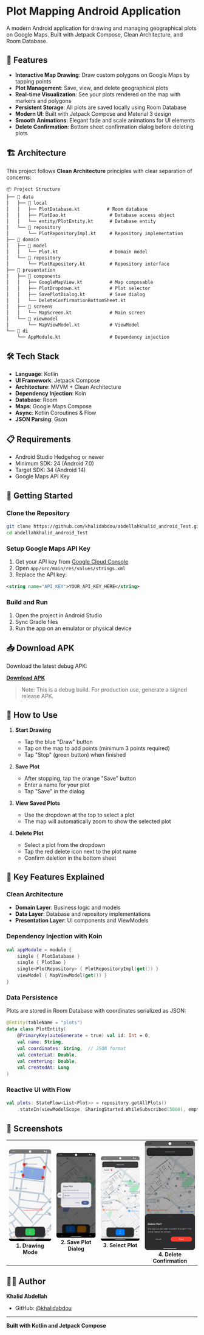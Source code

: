 # Plot Mapping Android Application

A modern Android application for drawing and managing geographical plots on Google Maps. Built with Jetpack Compose, Clean Architecture, and Room Database.

## 📱 Features

- **Interactive Map Drawing**: Draw custom polygons on Google Maps by tapping points
- **Plot Management**: Save, view, and delete geographical plots
- **Real-time Visualization**: See your plots rendered on the map with markers and polygons
- **Persistent Storage**: All plots are saved locally using Room Database
- **Modern UI**: Built with Jetpack Compose and Material 3 design
- **Smooth Animations**: Elegant fade and scale animations for UI elements
- **Delete Confirmation**: Bottom sheet confirmation dialog before deleting plots

## 🏗️ Architecture

This project follows **Clean Architecture** principles with clear separation of concerns:

```
📦 Project Structure
├── 📂 data
│   ├── 📂 local
│   │   ├── PlotDatabase.kt          # Room database
│   │   ├── PlotDao.kt                # Database access object
│   │   └── entity/PlotEntity.kt      # Database entity
│   └── 📂 repository
│       └── PlotRepositoryImpl.kt     # Repository implementation
├── 📂 domain
│   ├── 📂 model
│   │   └── Plot.kt                   # Domain model
│   └── 📂 repository
│       └── PlotRepository.kt         # Repository interface
├── 📂 presentation
│   ├── 📂 components
│   │   ├── GoogleMapView.kt          # Map composable
│   │   ├── PlotDropdown.kt           # Plot selector
│   │   ├── SavePlotDialog.kt         # Save dialog
│   │   └── DeleteConfirmationBottomSheet.kt
│   ├── 📂 screens
│   │   └── MapScreen.kt              # Main screen
│   └── 📂 viewmodel
│       └── MapViewModel.kt           # ViewModel
└── 📂 di
    └── AppModule.kt                  # Dependency injection
```

## 🛠️ Tech Stack

- **Language**: Kotlin
- **UI Framework**: Jetpack Compose
- **Architecture**: MVVM + Clean Architecture
- **Dependency Injection**: Koin
- **Database**: Room
- **Maps**: Google Maps Compose
- **Async**: Kotlin Coroutines & Flow
- **JSON Parsing**: Gson

## 📋 Requirements

- Android Studio Hedgehog or newer
- Minimum SDK: 24 (Android 7.0)
- Target SDK: 34 (Android 14)
- Google Maps API Key

## 🚀 Getting Started

### Clone the Repository

```bash
git clone https://github.com/khalidabdou/abdellahkhalid_android_Test.git
cd abdellahkhalid_android_Test
```

### Setup Google Maps API Key

1. Get your API key from [Google Cloud Console](https://console.cloud.google.com/)
2. Open `app/src/main/res/values/strings.xml`
3. Replace the API key:
```xml
<string name="API_KEY">YOUR_API_KEY_HERE</string>
```

### Build and Run

1. Open the project in Android Studio
2. Sync Gradle files
3. Run the app on an emulator or physical device

## 📥 Download APK

Download the latest debug APK:

**[Download APK](https://github.com/khalidabdou/abdellahkhalid_android_Test/raw/main/app/debug/app-debug.apk)**

> Note: This is a debug build. For production use, generate a signed release APK.

## 🎯 How to Use

1. **Start Drawing**
   - Tap the blue "Draw" button
   - Tap on the map to add points (minimum 3 points required)
   - Tap "Stop" (green button) when finished

2. **Save Plot**
   - After stopping, tap the orange "Save" button
   - Enter a name for your plot
   - Tap "Save" in the dialog

3. **View Saved Plots**
   - Use the dropdown at the top to select a plot
   - The map will automatically zoom to show the selected plot

4. **Delete Plot**
   - Select a plot from the dropdown
   - Tap the red delete icon next to the plot name
   - Confirm deletion in the bottom sheet

## 🎨 Key Features Explained

### Clean Architecture
- **Domain Layer**: Business logic and models
- **Data Layer**: Database and repository implementations
- **Presentation Layer**: UI components and ViewModels

### Dependency Injection with Koin
```kotlin
val appModule = module {
    single { PlotDatabase }
    single { PlotDao }
    single<PlotRepository> { PlotRepositoryImpl(get()) }
    viewModel { MapViewModel(get()) }
}
```

### Data Persistence
Plots are stored in Room Database with coordinates serialized as JSON:
```kotlin
@Entity(tableName = "plots")
data class PlotEntity(
    @PrimaryKey(autoGenerate = true) val id: Int = 0,
    val name: String,
    val coordinates: String,  // JSON format
    val centerLat: Double,
    val centerLng: Double,
    val createdAt: Long
)
```

### Reactive UI with Flow
```kotlin
val plots: StateFlow<List<Plot>> = repository.getAllPlots()
    .stateIn(viewModelScope, SharingStarted.WhileSubscribed(5000), emptyList())
```

## 📸 Screenshots

<table>
  <tr>
    <td align="center">
      <img src="screenShots/Screenshot_20251017_105500.png" width="200" alt="Drawing Mode"/>
      <br/>
      <b>1. Drawing Mode</b>
    </td>
    <td align="center">
      <img src="screenShots/Screenshot_20251017_110035.png" width="200" alt="Save Plot Dialog"/>
      <br/>
      <b>2. Save Plot Dialog</b>
    </td>
    <td align="center">
      <img src="screenShots/Screenshot_20251017_110046.png" width="200" alt="Select Plot"/>
      <br/>
      <b>3. Select Plot</b>
    </td>
    <td align="center">
      <img src="screenShots/Screenshot_20251017_110055.png" width="200" alt="Delete Confirmation"/>
      <br/>
      <b>4. Delete Confirmation</b>
    </td>
  </tr>
</table>

## 👨‍💻 Author

**Khalid Abdellah**
- GitHub: [@khalidabdou](https://github.com/khalidabdou)

---

**Built with Kotlin and Jetpack Compose**
